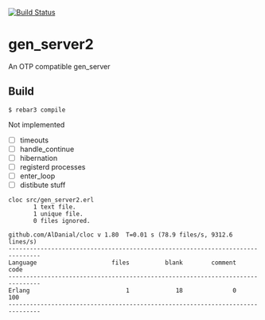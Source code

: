 [![Build Status](https://travis-ci.org/tank-bohr/gen_server2.svg?branch=master)](https://travis-ci.org/tank-bohr/gen_server2)

gen_server2
=====

An OTP compatible gen_server

Build
-----

    $ rebar3 compile


Not implemented

- [ ] timeouts
- [ ] handle_continue
- [ ] hibernation
- [ ] registerd processes
- [ ] enter_loop
- [ ] distibute stuff

```
cloc src/gen_server2.erl
       1 text file.
       1 unique file.
       0 files ignored.

github.com/AlDanial/cloc v 1.80  T=0.01 s (78.9 files/s, 9312.6 lines/s)
-------------------------------------------------------------------------------
Language                     files          blank        comment           code
-------------------------------------------------------------------------------
Erlang                           1             18              0            100
-------------------------------------------------------------------------------
```
